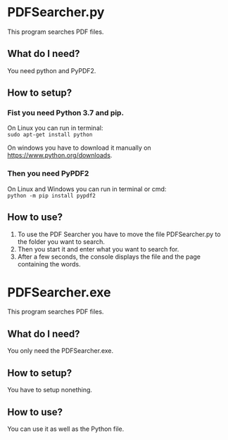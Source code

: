 # PDFSearcher.py
This program searches PDF files.
## What do I need?
You need python and PyPDF2.
## How to setup?
### Fist you need Python 3.7 and pip.
On Linux you can run in terminal:  
`sudo apt-get install python`

On windows you have to download it manually on https://www.python.org/downloads.
### Then you need PyPDF2
On Linux and Windows you can run in terminal or cmd:  
`python -m pip install pypdf2`
## How to use?
1. To use the PDF Searcher you have to move the file PDFSearcher.py to the folder you want to search.
2. Then you start it and enter what you want to search for.
3. After a few seconds, the console displays the file and the page containing the words.

# PDFSearcher.exe
This program searches PDF files.
## What do I need?
You only need the PDFSearcher.exe.
## How to setup?
You have to setup nonething.
## How to use?
You can use it as well as the Python file.
